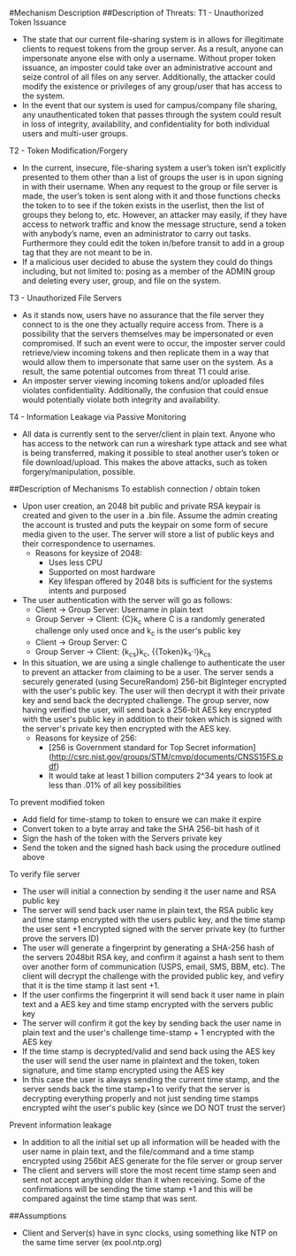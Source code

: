 #Mechanism Description
##Description of Threats:
T1 - Unauthorized Token Issuance
- The state that our current file-sharing system is in allows for illegitimate clients to request tokens from the group server. As a result, anyone can impersonate anyone else with only a username. Without proper token issuance, an imposter could take over an administrative account and seize control of all files on any server. Additionally, the attacker could modify the existence or privileges of any group/user that has access to the system. 
- In the event that our system is used for campus/company file sharing, any unauthenticated token that passes through the system could result in loss of integrity, availability, and confidentiality for both individual users and multi-user groups. 

T2 - Token Modification/Forgery
- In the current, insecure, file-sharing system a user’s token isn’t explicitly presented to them other than a list of groups the user is in upon signing in with their username. When any request to the group or file server is made, the user’s token is sent along with it and those functions checks the token to to see if the token exists in the userlist, then the list of groups they belong to, etc. However, an attacker may easily, if they have access to network traffic and know the message structure, send a token with anybody’s name, even an administrator to carry out tasks. Furthermore they could edit the token in/before transit to add in a group tag that they are not meant to be in.
- If a malicious user decided to abuse the system they could do things including, but not limited to: posing as a member of the ADMIN group and deleting every user, group, and file on the system.

T3 - Unauthorized File Servers
- As it stands now, users have no assurance that the file server they connect to is the one they actually require access from. There is a possibility that the servers themselves may be impersonated or even compromised. If such an event were to occur, the imposter server could retrieve/view incoming tokens and then replicate them in a way that would allow them to impersonate that same user on the system. As a result, the same potential outcomes from threat T1 could arise. 
- An imposter server viewing incoming tokens and/or uploaded files violates confidentiality. Additionally, the confusion that could ensue would potentially violate both integrity and availability. 

T4 - Information Leakage via Passive Monitoring
- All data is currently sent to the server/client in plain text. Anyone who has access to the network can run a wireshark type attack and see what is being transferred, making it possible to steal another user’s token or file download/upload. This makes the above attacks, such as token forgery/manipulation, possible.

##Description of Mechanisms
To establish connection / obtain token
- Upon user creation, an 2048 bit public and private RSA keypair is created and given to the user in a .bin file. Assume the admin creating the account is trusted and puts the keypair on some form of secure media given to the user. The server will store a list of public keys and their correspondence to usernames.
  - Reasons for keysize of 2048: 
    - Uses less CPU
    - Supported on most hardware
    - Key lifespan offered by 2048 bits is sufficient for the systems intents and purposed
- The user authentication with the server will go as follows:
  - Client -> Group Server: Username in plain text
  - Group Server -> Client: {C}k<sub>c</sub> where C is a randomly generated challenge only used once and k<sub>c</sub> is the user's public key
  - Client -> Group Server: C 
  - Group Server -> Client: {k<sub>cs</sub>}k<sub>c</sub>, {{Token}k<sub>s<sup>-1</sup></sub>}k<sub>cs</sub>
- In this situation, we are using a single challenge to authenticate the user to prevent an attacker from claiming to be a user. The server sends a securely generated (using SecureRandom) 256-bit BigInteger encrypted with the user's public key. The user will then decrypt it with their private key and send back the decrypted challenge. The group server, now having verified the user, will send back a 256-bit AES key encrypted with the user's public key in addition to their token which is signed with the server's private key then encrypted with the AES key.
  - Reasons for keysize of 256: 
    - [256 is Government standard for Top Secret information] (http://csrc.nist.gov/groups/STM/cmvp/documents/CNSS15FS.pdf)
    - It would take at least 1 billion computers 2^34 years to look at less than .01% of all key possibilities

To prevent modified token
- Add field for time-stamp to token to ensure we can make it expire
- Convert token to a byte array and take the SHA 256-bit hash of it
- Sign the hash of the token with the Servers private key
- Send the token and the signed hash back using the procedure outlined above

To verify file server
- The user will initial a connection by sending it the user name and RSA public key
- The server will send back user name in plain text, the RSA public key and time stamp encrypted with the users public key, and the time stamp the user sent +1 encrypted signed with the server private key (to further prove the servers ID)
- The user will generate a fingerprint by generating a SHA-256 hash of the servers 2048bit RSA key, and confirm it against a hash sent to them over another form of communication (USPS, email, SMS, BBM, etc). The client will decrypt the challenge with the provided public key, and vefiry that it is the time stamp it last sent +1.
- If the user confirms the fingerprint it will send back it user name in plain text and a AES key and time stamp encrypted with the servers public key
- The server will confirm it got the key by sending back the user name in plain text and the user's challenge time-stamp + 1 encrypted with the AES key
- If the time stamp is decrypted/valid and send back using the AES key the user will send the user name in plaintext and the token, token signature, and time stamp encrypted using the AES key
- In this case the user is always sending the current time stamp, and the server sends back the time stamp+1 to verify that the server is decrypting everything properly and not just sending time stamps encrypted wiht the user's public key (since we DO NOT trust the server)

Prevent information leakage
- In addition to all the initial set up all information will be headed with the user name in plain text, and the file/command and a time stamp encrypted using 256bit AES generate for the file server or group server
- The client and servers will store the most recent time stamp seen and sent not accept anything older than it when receiving. Some of the confirmations will be sending the time stamp +1 and this will be compared against the time stamp that was sent.

##Assumptions
- Client and Server(s) have in sync clocks, using something like NTP on the same time server (ex pool.ntp.org)
